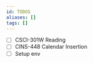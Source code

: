 ```yaml
---
id: TODOS
aliases: []
tags: []
---
```


- [ ] CSCI-301W Reading
- [ ] CINS-448 Calendar Insertion
- [ ] Setup env
